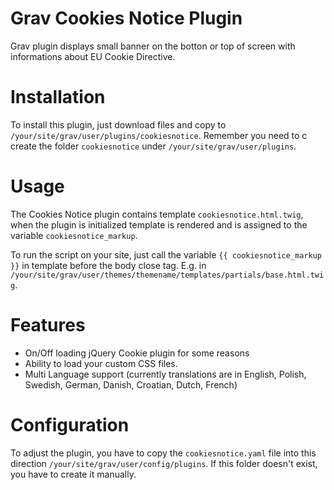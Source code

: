 # Grav Cookies Notice Plugin
Grav plugin displays small banner on the botton or top of screen with informations about EU Cookie Directive.

# Installation
To install this plugin, just download files and copy to `/your/site/grav/user/plugins/cookiesnotice`. Remember you need to c create the folder `cookiesnotice` under `/your/site/grav/user/plugins`.

# Usage

The Cookies Notice plugin contains template `cookiesnotice.html.twig`, when the plugin is initialized template is rendered and is assigned to the variable `cookiesnotice_markup`.

To run the script on your site, just call the variable `{{ cookiesnotice_markup }}` in template before the body close tag. E.g. in `/your/site/grav/user/themes/themename/templates/partials/base.html.twig`.

# Features

* On/Off loading jQuery Cookie plugin for some reasons
* Ability to load your custom CSS files.
* Multi Language support (currently translations are in English, Polish, Swedish, German, Danish, Croatian, Dutch, French) 

# Configuration

To adjust the plugin, you have to copy the `cookiesnotice.yaml` file into this direction `/your/site/grav/user/config/plugins`. If this folder doesn't exist, you have to create it manually.
